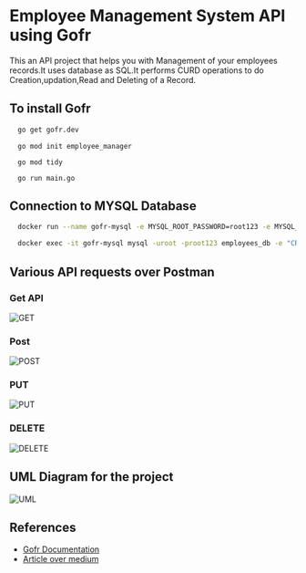 
# Employee Management System API using Gofr

This an API project that helps you with Management of your employees records.It uses database as SQL.It performs CURD operations to do Creation,updation,Read and Deleting of a Record.


## To install Gofr


```bash
  go get gofr.dev
```
      go mod init employee_manager

      go mod tidy

      go run main.go

## Connection to MYSQL Database

```bash
  docker run --name gofr-mysql -e MYSQL_ROOT_PASSWORD=root123 -e MYSQL_DATABASE=employees_db -p 3306:3306 -d mysql:8.0.30

  docker exec -it gofr-mysql mysql -uroot -proot123 employees_db -e "CREATE TABLE employees (eid int(255) PRIMARY KEY, empname VARCHAR(255) NOT NULL,salary int(50),email VARCHAR(255));"
```
    
    
## Various API requests over Postman

### Get API
![GET](https://github.com/saksham5701/gofr-mini-project-zopsmart/assets/95173447/e386559c-afde-411b-adb5-6c771fbdad73)

### Post
![POST](https://github.com/saksham5701/gofr-mini-project-zopsmart/assets/95173447/908023a4-4545-4308-9bc1-21b2bad419c3)
### PUT
![PUT](https://github.com/saksham5701/gofr-mini-project-zopsmart/assets/95173447/272452b5-08b2-4522-b429-87f8c0a7f94b)
### DELETE
![DELETE](https://github.com/saksham5701/gofr-mini-project-zopsmart/assets/95173447/f1b4170e-16f0-46dd-af7c-cccea4cf078a)
## UML Diagram for the project
![UML](https://github.com/saksham5701/gofr-mini-project-zopsmart/assets/95173447/afd4512d-0b43-4b0d-8439-4e50f24cad7a)
 ## References
 - [Gofr Documentation ](https://gofr.dev/)
 - [Article over medium](https://medium.com/@mundhraumang.02/sample-rest-api-using-go-gorm-and-gofr-0ea41eaa6c62#:~:text=In%20the%20journey%20to%20create,server%20to%20handle%20incoming%20requests.&text=GoFr%20excels%20in%20simplifying%20the%20process%20of%20setting%20up%20a%20web%20server.) 








